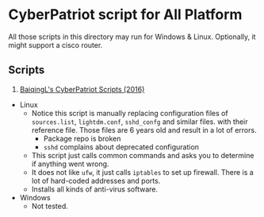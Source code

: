 # CyberPatriot script for All Platform

All those scripts in this directory may run for Windows & Linux. Optionally, it might support a cisco router.

## Scripts

1. [BaiqingL's CyberPatriot Scripts (2016)](https://github.com/BaiqingL/CyberPatriotScripts)

- Linux
  - Notice this script is manually replacing configuration files of
    `sources.list`, `lightdm.conf`, `sshd_confg` and similar files. with their
    reference file. Those files are 6 years old and result in a lot of errors.
    - Package repo is broken
    - `sshd` complains about deprecated configuration
  - This script just calls common commands and asks you to determine if
    anything went wrong.
  - It does not like `ufw`, it just calls `iptables` to set up firewall. There is
    a lot of hard-coded addresses and ports.
  - Installs all kinds of anti-virus software.
- Windows
  - Not tested.
